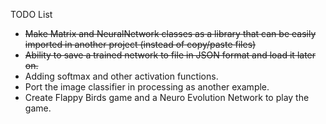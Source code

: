 TODO List

- <strike>Make Matrix and NeuralNetwork classes as a library that can be easily imported in another project (instead of copy/paste files)</strike>
- <strike>Ability to save a trained network to file in JSON format and load it later on.</strike>
- Adding softmax and other activation functions.
- Port the image classifier in processing as another example.
- Create Flappy Birds game and a Neuro Evolution Network to play the game.
